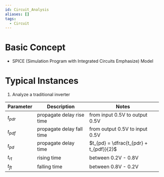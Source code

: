 ```yaml
---
id: Circuit_Analysis
aliases: []
tags:
  - Circuit
---
```


# Basic Concept

- SPICE (Simulation Program with Integrated Circuits Emphasize) Model

# Typical Instances

1. Analyze a traditional inverter


| Parameter | Description | Notes |
|---|---|---|
| $t_{pdr}$ | propagate delay rise time | from input 0.5V to output 0.5V|
| $t_{pdf}$ | propagate delay fall time | from output 0.5V to input 0.5V|
| $t_{pd}$ | propagate delay time |$t_{pd} = \dfrac{t_{pdr} + t_{pdf}}{2}$ |
| $t_{rt}$ | rising time | between 0.2V - 0.8V|
| $t_{ft}$ | falling time |between 0.8V - 0.2V  |

